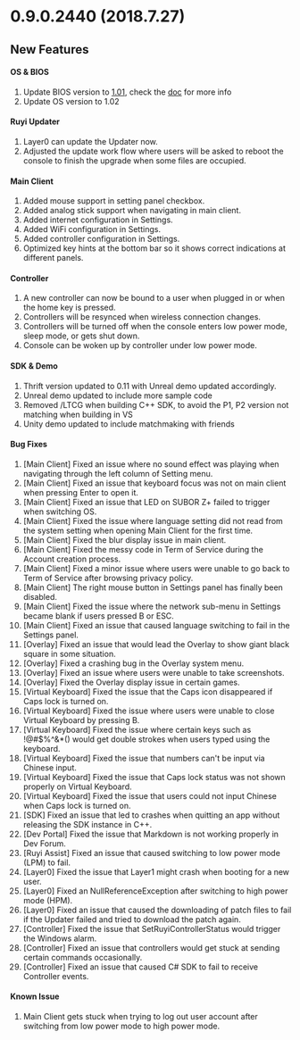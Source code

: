 # 0.9.0.2440 (2018.7.27)

## New Features  
#### OS & BIOS
1. Update BIOS version to [1.01](https://bitbucket.org/playruyi/support/raw/master/files/bios/DA220101.zip), check the [doc](../topics/bios.md) for more info
1. Update OS version to 1.02

#### Ruyi Updater   
1. Layer0 can update the Updater now. 
1. Adjusted the update work flow where users will be asked to reboot the console to finish the upgrade when some files are occupied.

#### Main Client
1.	Added mouse support in setting panel checkbox.
1.	Added analog stick support when navigating in main client.
1.	Added internet configuration in Settings.
1.	Added WiFi configuration in Settings.
1.	Added controller configuration in Settings.
1.	Optimized key hints at the bottom bar so it shows correct indications at different panels.


#### Controller
1.	A new controller can now be bound to a user when plugged in or when the home key is pressed.
1.	Controllers will be resynced when wireless connection changes.
1.	Controllers will be turned off when the console enters low power mode, sleep mode, or gets shut down.
1.	Console can be woken up by controller under low power mode.

#### SDK & Demo
1. Thrift version updated to 0.11 with Unreal demo updated accordingly.
1. Unreal demo updated to include more sample code
1. Removed /LTCG when building C++ SDK, to avoid the P1, P2 version not matching when building in VS
1. Unity demo updated to include matchmaking with friends


#### Bug Fixes
1. [Main Client] Fixed an issue where no sound effect was playing when navigating through the left column of Setting menu.
1. [Main Client] Fixed an issue that keyboard focus was not on main client when pressing Enter to open it.
1. [Main Client] Fixed an issue that LED on SUBOR Z+ failed to trigger when switching OS.
1. [Main Client] Fixed the issue where language setting did not read from the system setting when opening Main Client for the first time.
1. [Main Client] Fixed the blur display issue in main client.
1. [Main Client] Fixed the messy code in Term of Service during the Account creation process.
1. [Main Client] Fixed a minor issue where users were unable to go back to Term of Service after browsing privacy policy.
1. [Main Client] The right mouse button in Settings panel has finally been disabled.
1. [Main Client] Fixed the issue where the network sub-menu in Settings became blank if users pressed B or ESC.
1. [Main Client] Fixed an issue that caused language switching to fail in the Settings panel.
1. [Overlay] Fixed an issue that would lead the Overlay to show giant black square in some situation.
1. [Overlay] Fixed a crashing bug in the Overlay system menu.
1. [Overlay] Fixed an issue where users were unable to take screenshots.
1. [Overlay] Fixed the Overlay display issue in certain games.
1. [Virtual Keyboard] Fixed the issue that the Caps icon disappeared if Caps lock is turned on.
1. [Virtual Keyboard] Fixed the issue where users were unable to close Virtual Keyboard by pressing B.
1. [Virtual Keyboard] Fixed the issue where certain keys such as !@#$%^&*() would get double strokes when users typed using the keyboard.
1. [Virtual Keyboard] Fixed the issue that numbers can't be input via Chinese input.
1. [Virtual Keyboard] Fixed the issue that Caps lock status was not shown properly on Virtual Keyboard.
1. [Virtual Keyboard] Fixed the issue that users could not input Chinese when Caps lock is turned on.
1. [SDK] Fixed an issue that led to crashes when quitting an app without releasing the SDK instance in C++.
1. [Dev Portal] Fixed the issue that Markdown is not working properly in Dev Forum.
1. [Ruyi Assist] Fixed an issue that caused switching to low power mode (LPM) to fail.
1. [Layer0] Fixed the issue that Layer1 might crash when booting for a new user.
1. [Layer0] Fixed an NullReferenceException after switching to high power mode (HPM).
1. [Layer0] Fixed an issue that caused the downloading of patch files to fail if the Updater failed and tried to download the patch again.
1. [Controller] Fixed the issue that SetRuyiControllerStatus would trigger the Windows alarm.
1. [Controller] Fixed an issue that controllers would get stuck at sending certain commands occasionally.
1. [Controller] Fixed an issue that caused C# SDK to fail to receive Controller events.


#### Known Issue
1. Main Client gets stuck when trying to log out user account after switching from low power mode to high power mode.

